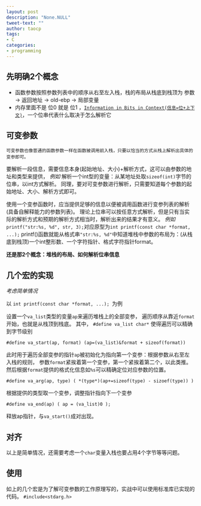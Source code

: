 ```yaml
---
layout: post
description: "None.NULL"
tweet-text: ""
author: taocp
tags:
- C
categories:
- programming
---
```


先明确2个概念
-------------
* 函数参数按照参数列表中的顺序从右至左入栈，栈的布局从栈底到栈顶为 参数 -> 返回地址 -> old-ebp -> 局部变量
* 内存里面不是 位0 就是 位1 ，[`Information in Bits in Context(信息=位+上下文)`](http://csapp.cs.cmu.edu)，一个位串代表什么取决于怎么解析它

可变参数
--------
    可变参数也像普通的函数参数一样在函数被调用前入栈，只要以恰当的方式从栈上解析出具体的变参即可。

要解析一段信息，需要信息本身(起始地址、大小)+解析方式，这可以由参数的地址和类型来提供，
*例如* 解析一个int型的变量：从某地址处取`sizeof(int)`字节的位串，以int方式解析。
同理，要对可变参数进行解析，只需要知道每个参数的起始地址、大小、解析方式即可。

使用一个变参函数时，应当提供足够的信息以便被调用函数进行变参列表的解析(具备自解释能力的参数列表)。
理论上位串可以按任意方式解析，但是只有当实际的解析方式和预期的解析方式相当时，解析出来的结果才有意义。
*例如*`printf("str:%s, %d", str, 3);`对应原型为`int printf(const char *format, ...);`
    printf()函数就能从格式串`"str:%s, %d"`中知道堆栈中参数的布局为：(从栈底到栈顶)一个int整形数、一个字符指针、格式字符指针format。

**还是那2个概念：堆栈的布局、如何解析位串信息**

几个宏的实现
------------
*考虑简单情况*

以 `int printf(const char *format, ...); `为例

设置一个`va_list`类型的变量`ap`来遍历堆栈上的全部变参，
遍历顺序从靠近`format`开始，也就是从栈顶到栈底。
其中， `#define va_list char*` 使得遍历可以精确到字节级别

`#define va_start(ap, format) (ap=(va_list)&format + sizeof(format))`

此时用于遍历全部变参的指针`ap`被初始化为指向第一个变参：根据参数从右至左入栈的规则，
参数`format`紧挨着第一个变参，第一个紧挨着第二个，以此类推。
然后根据`format`提供的格式化信息如`%s`可以精确定位对应参数的位置。

`#define va_arg(ap, type) ( *(type*)(ap+=sizeof(type) - sizoef(type)) )`

根据提供的类型取一个变参，调整指针指向下一个变参

`#define va_end(ap) ( ap = (va_list)0 );`

释放ap指针，与`va_start()`成对出现。

对齐
----
以上是简单情况，还需要考虑一个`char`变量入栈也要占用4个字节等等问题。

使用
----
如上的几个宏是为了解可变参数的工作原理写的，实战中可以使用标准库已实现的代码。
`#include<stdarg.h>`


